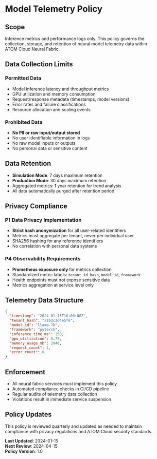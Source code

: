 # Model Telemetry Policy

## Scope
Inference metrics and performance logs only. This policy governs the collection, storage, and retention of neural model telemetry data within ATOM Cloud Neural Fabric.

## Data Collection Limits

### Permitted Data
- Model inference latency and throughput metrics
- GPU utilization and memory consumption
- Request/response metadata (timestamps, model versions)
- Error rates and failure classifications
- Resource allocation and scaling events

### Prohibited Data
- **No PII or raw input/output stored**
- No user identifiable information in logs
- No raw model inputs or outputs
- No personal data or sensitive content

## Data Retention

- **Simulation Mode**: 7 days maximum retention
- **Production Mode**: 30 days maximum retention
- Aggregated metrics: 1 year retention for trend analysis
- All data automatically purged after retention period

## Privacy Compliance

### P1 Data Privacy Implementation
- **Strict hash anonymization** for all user-related identifiers
- Metrics must aggregate per tenant, never per individual user
- SHA256 hashing for any reference identifiers
- No correlation with personal data systems

### P4 Observability Requirements
- **Prometheus exposure only** for metrics collection
- Standardized metric labels: `tenant_id_hash`, `model_id`, `framework`
- Health endpoints must not expose sensitive data
- Metrics aggregation at service level only

## Telemetry Data Structure

```json
{
  "timestamp": "2024-01-15T10:00:00Z",
  "tenant_hash": "a1b2c3d4e5f6",
  "model_id": "llama-7b",
  "framework": "pytorch",
  "inference_time_ms": 150,
  "gpu_utilization": 0.75,
  "memory_usage_mb": 2048,
  "request_count": 1,
  "error_count": 0
}
```

## Enforcement

- All neural fabric services must implement this policy
- Automated compliance checks in CI/CD pipeline
- Regular audits of telemetry data collection
- Violations result in immediate service suspension

## Policy Updates

This policy is reviewed quarterly and updated as needed to maintain compliance with privacy regulations and ATOM Cloud security standards.

**Last Updated**: 2024-01-15  
**Next Review**: 2024-04-15  
**Policy Version**: 1.0